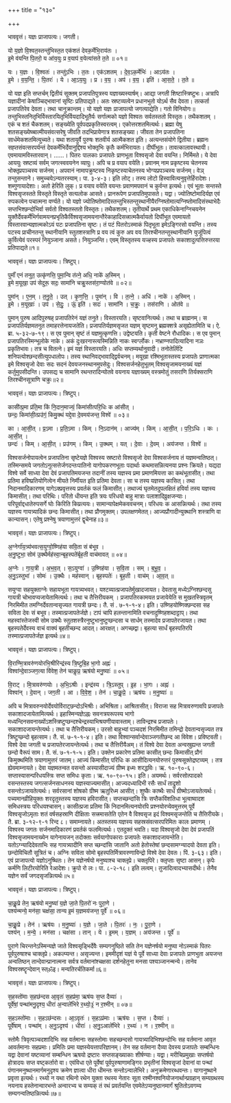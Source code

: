 +++
title = "१३०"

+++


भाववृत्तं। यज्ञः प्राजापत्यः। जगती।

यो य॒ज्ञो वि॒श्वत॒स्तन्तु॑भिस्त॒त एक॑शतं देवक॒र्मेभि॒राय॑तः ।  
इ॒मे व॑यन्ति पि॒तरो॒ य आ॑य॒युः प्र व॒याप॑ व॒येत्या॑सते त॒ते ॥ ०१॥

यः । य॒ज्ञः । वि॒श्वतः॑ । तन्तु॑ऽभिः । त॒तः । एक॑ऽशतम् । दे॒व॒ऽक॒र्मेभिः॑ । आऽय॑तः ।  
इ॒मे । व॒य॒न्ति॒ । पि॒तरः॑ । ये । आ॒ऽय॒युः । प्र । व॒य॒ । अप॑ । व॒य॒ । इति॑ । आ॒स॒ते॒ । त॒ते ॥

यो यज्ञ इति सप्तर्चम् द्वितीयं सूक्तम् प्रजापतिपुत्रस्य यज्ञाख्यस्यार्षम्। आद्या जगती शिष्टास्त्रिष्टुभः। अत्रापि यज्ञादीनां केषाञ्चिद्भावानां सृष्टिः प्रतिपाद्यते। अतः स्रष्टव्यत्वेन प्रधानभुतो योऽर्थ सैव देवता। तत्कर्ता प्रजापतिरेव देवता। तथा चानुक्रान्तम्। यो यज्ञो यज्ञः प्राजापत्यो जगत्याद्येति। गतो विनियोगः॥तन्तुभिस्तनितृभिर्विस्तारयितृभिर्वियदादिभूतैर्यः सर्गात्मको यज्ञो विश्वतः सर्वतस्ततो विस्तृतः। तथैकशतम् । एकं च शतं चैकशतम्। सङ्ख्येति पूर्वपदप्रकृतिस्वरत्वम्। एकोत्तरशतमित्यर्थः। ब्रह्मा येषु शतसङ्ख्येष्व्बात्मीयसंवत्सरेषु जीवति तदभिप्रायेणात्र शतसङ्ख्या। जीवता तेन प्रजापतिना सार्धमेकशतमित्युच्यते। यथा शतायुर्वै पुरुषः शतवीर्य आत्मैकशत इति। अत्यन्तसंयोगे द्वितीया। ब्रह्मनः सह्तसंवत्सरपर्यन्तं देवकर्मेभिर्देवानुद्दिश्य भोक्तृभिः कृतैः कर्मभिरायतः। दीर्घीभूतः। तावत्कालावस्थायी। एवमायामविस्तारवान्। ......। पितरः पालकाः प्रजापतेः प्राणभूता विश्वसृजो देवा वयन्ति। निर्मिमते। ये देवा आययुः स्रष्टव्यं सर्वम् जगत्स्ववयनेन व्यापुः। अपि च प्र वयाप वयेति। प्रवानम् नाम प्रकृष्टस्य चेतनस्य भोक्तृप्रपञ्चस्य सर्जनम्। अपवानं नामापक्रुष्टस्य निकृष्टस्याचेतनस्य भोग्यप्रपञ्चस्य सर्जनम्। वेञ् तन्तुसन्ताने। समुच्चयेऽन्यतरस्याम्। पा. ३-४-३। इति लोट्। तस्य लोटो हिस्वावित्यनुवृत्तेर्हिरादेशः। शब्गुणायादेशाः। अतो हेरिति लुक्। प्र वयाप वयेति वयन्तः प्रवाणमपवानं च कुर्वन्त इत्यर्थः। एवं भूताः सन्तस्ते विश्वसृजस्तते विस्तृते विस्तृते सत्यलोक आसते। प्रानरूपेण प्रजापतिमुपासते। यद्वा। ज्योतिष्टोमादिर्यज्ञ एवं रुपकत्वेन पचात्मना वर्ण्यते। यो यज्ञो ज्योतिष्तोमादिस्तन्तुभिस्तन्तुस्थानीयैरग्निष्तोमात्यग्निष्तोमादिसंस्थाभेदैः सप्तभिश्छन्दोभिर्वा सर्वतो विश्वतस्ततो विस्तृतः। तथैकशतम्। तृतीयार्थे प्रथम एकाधिकेनाग्निचयनेन युक्तैर्देवकर्मेभिर्गवामयनप्रभृतिकैर्विश्वसृजामयनान्तैरेकाहादिसत्त्रात्मकैर्वायतो दिर्घीभूत एवमायतो विस्तारवान्यज्ञात्मकोऽयं पटः प्रजापतिना सृष्टः। तं पटं पितरोऽस्माकं पितृभूता इमेऽङ्गिरसो वयन्ति। तस्य पटस्य प्राचीनतन्तु स्थानीयानि स्तुतशस्त्राणि प्र वय त्वं कुरु अप वय तिरश्चीनतन्तुस्थानीयानि युजूंपित्वं कुर्वित्येवं परस्परं नियुञ्जाना असते। नियुञ्जन्ति। एवम् विस्तृतस्य यज्हस्य प्रजापतेः सकाशादुत्पत्तिरुत्तरया प्रतिपाद्यते॥१॥

भाववृत्तं। यज्ञः प्राजापत्यः। त्रिष्टुप्।

पुमाँ॑ एनं तनुत॒ उत्कृ॑णत्ति॒ पुमा॒न्वि त॑त्ने॒ अधि॒ नाके॑ अ॒स्मिन् ।  
इ॒मे म॒यूखा॒ उप॑ सेदुरू॒ सदः॒ सामा॑नि चक्रु॒स्तस॑रा॒ण्योत॑वे ॥ ०२॥

पुमा॑न् । ए॒न॒म् । त॒नु॒ते॒ । उत् । कृ॒ण॒त्ति॒ । पुमा॑न् । वि । त॒त्ने॒ । अधि॑ । नाके॑ । अ॒स्मिन् ।  
इ॒मे । म॒यूखाः॑ । उप॑ । से॒दुः॒ । ऊं॒ इति॑ । सदः॑ । सामा॑नि । च॒क्रुः॒ । तस॑राणि । ओत॑वे ॥

पुमान् पुरुष आदिपुरुषह् प्रजापतिरेनं यज्ञं तनुते। विस्तारयति। सृष्टवानित्यर्थः। तथा च ब्राह्मनम्। स प्रजापतिर्यज्ञमतनुत तमाहरत्तेनायजतेति। प्रजापतिर्यज्ञमसृजत यज्ञम् सृष्टमनु ब्रह्मक्शत्रे असृह्येतामिति च। ऐ. ब्रा. ५-३२-७-१९। स एव पुमान् सृष्टं तं यज्ञमुत्कृणत्ति। उद्वेष्टयति। कृती वेष्टने रौधादिकः। स एव पुमान् प्रजापतिरस्मिन्भूलोके नाके। अकं दुःखरनास्त्यस्मिन्निति नाकः स्वर्ग्लोकः। नभ्राण्नपादित्यादिना नञः प्रकृतिभावः। तत्र च वितत्ने। इमं यज्ञं विस्तारयति। अधिः सप्तम्यर्थानुवादी। तनोतेर्लिटि शनिपत्योश्छन्दसीत्युपधालोपः। तस्य स्थानिवद्भावाद्द्विर्वचनम्। मयूखा रश्मिभूतास्तस्य प्रजापतेः प्राणात्मका इमे विश्वसृजो देवाः सदः सदनं देवयजनस्थानमुपसेदुः। विश्वसर्जनहेतुभूतम् विश्वसृजामयनाख्यं यज्ञं कर्तुमुपसीदन्ति। उपसद्य च सामानि रथन्तरादिन्योतवे वयनाय यज्ञाख्यम् वस्त्रमोतुं तसराणि तिर्यक्सराणि तिरश्चीनसूत्राणि चक्रुः॥२॥

भाववृत्तं। यज्ञः प्राजापत्यः। त्रिष्टुप्।

कासी॑त्प्र॒मा प्र॑ति॒मा किं नि॒दान॒माज्यं॒ किमा॑सीत्परि॒धिः क आ॑सीत् ।  
छन्दः॒ किमा॑सी॒त्प्रउ॑गं॒ किमु॒क्थं यद्दे॒वा दे॒वमय॑जन्त॒ विश्वे॑ ॥ ०३॥

का । आ॒सी॒त् । प्र॒ऽमा । प्र॒ति॒ऽमा । किम् । नि॒ऽदान॑म् । आज्य॑म् । किम् । आ॒सी॒त् । प॒रि॒ऽधिः । कः । आ॒सी॒त् ।  
छन्दः॑ । किम् । आ॒सी॒त् । प्रउ॑गम् । किम् । उ॒क्थम् । यत् । दे॒वाः । दे॒वम् । अय॑जन्त । विश्वे॑ ॥

विश्वसर्जनोपायत्वेन प्रजापतिना सृष्टेयज्ञे विश्वस्य स्रष्टारो विश्वसृजो देवा विश्वसर्जनाय तं यज्ञमन्वतिष्ठत्। तस्मिन्समये जगतोऽनुत्सत्तेर्जगदन्तःपातिनो यागोपकरणभूताः पदार्थाः कथमासन्नित्यनया प्रश्नः क्रियते। यद्यदा विश्वे सर्वे साध्या देवा देवं प्रजापतिमयजन्त तदानीं तस्य यज्ञस्य प्रमा प्रमाणमियत्ता का कथंभूतासीत्। तथा प्रतिमा हविष्प्रतियोगित्वेन मीयते निर्मीयत इति प्रतिमा देवता। सा च तस्य यज्ञस्य कासित्। तथा निदानमादिकारणम् यागेऽक्प्रवृत्तस्य प्रवर्तकं फलं किमासीत्। तथाज्यं घृतमेतदुपलक्षितं हविर्वा तस्य यज्ञस्य किमासीत्। तथा परिथिः। परितो धीयन्त इति त्रयः परिधयो बाहु मात्राः पलाशादिव्रुक्षजन्याः। परिपूर्वाद्दधातेरुपसर्गे घोः किरिति किप्रत्ययः। सामान्यापेक्षमेकववचनम्। परिधयः क आसन्नित्यर्थः। तथा तस्य यज्ञस्य गायत्र्यादिकं छन्दः किमासीत्। तथा प्रौगमुक्तम्। उपलक्षणमेतत्। आज्यप्रौगादीन्युक्थानि शस्त्राणि वा कान्यासन्। एतेषु प्रश्नेषु त्रयाणामुत्तरं द्वृचेनाह॥३॥

भाववृत्तं। यज्ञः प्राजापत्यः। त्रिष्टुप्।

अ॒ग्नेर्गा॑य॒त्र्य॑भवत्स॒युग्वो॒ष्णिह॑या सवि॒ता सं ब॑भूव ।  
अ॒नु॒ष्टुभा॒ सोम॑ उ॒क्थैर्मह॑स्वा॒न्बृह॒स्पते॑र्बृह॒ती वाच॑मावत् ॥ ०४॥

अ॒ग्नेः । गा॒य॒त्री । अ॒भ॒व॒त् । स॒ऽयुग्वा॑ । उ॒ष्णिह॑या । स॒वि॒ता । सम् । ब॒भू॒व॒ ।  
अ॒नु॒ऽस्तुभा॑ । सोमः॑ । उ॒क्थैः । मह॑स्वान् । बृह॒स्पतेः॑ । बृ॒ह॒ती । वाच॑म् । आ॒व॒त् ॥

सयुग्वा सहयुक्ताग्नेः सहायभूता गायत्र्यभवत्। यश्टव्यात्प्रजापतेर्मुखादजायत। देवतासु मध्येऽग्निश्छन्दसु गायत्री चोभावप्यजायेतामित्यर्थः। तथा च तैत्तिरीयकम् । प्रजापतिरकामयत प्रजायेयेति स मुखतस्त्रिवृतम् निरमिमीत तमग्निर्देवतान्वसृज्यत गायत्री छन्दः। तै. सं . ७-१-१-४। इति। उष्णिहयोष्णिक्छन्दसा सह सविता देवः सं बभूव। तस्मात्प्रजापतेर्जज्ञे। टापं चापि हलन्तानामिति वचनादुष्णिहशब्दाट्टाप्। तथा महस्वांस्तेजस्वी सोम उक्थैः स्तुतशस्त्रैरनुष्टुभानुष्टुप्छन्दसा च सार्धम् तस्मादेव प्रजापतेरजायत। तथा बृहस्पतेर्देवस्य वाचं वाक्यं बृहतीच्छन्द आदत्। आरक्षत्। अगच्छद्वा। बृहत्या सार्धं बृहस्पतिरपि तस्मात्प्रजापतेर्जज्ञ इत्यर्थः॥४॥

भाववृत्तं। यज्ञः प्राजापत्यः। त्रिष्टुप्।

वि॒राण्मि॒त्रावरु॑णयोरभि॒श्रीरिन्द्र॑स्य त्रि॒ष्टुबि॒ह भा॒गो अह्नः॑ ।  
विश्वा॑न्दे॒वाञ्जग॒त्या वि॑वेश॒ तेन॑ चाकॢप्र॒ ऋष॑यो मनु॒ष्याः॑ ॥ ०५॥

वि॒राट् । मि॒त्रावरु॑णयोः । अ॒भि॒ऽश्रीः । इन्द्र॑स्य । त्रि॒ऽस्तुप् । इ॒ह । भा॒गः । अह्नः॑ ।  
विश्वा॑न् । दे॒वान् । जग॒ती । आ । वि॒वे॒श॒ । तेन॑ । चा॒कॢ॒प्रे॒ । ऋष॑यः । म॒नु॒ष्याः॑ ॥

अपि च मित्रावरुनयोर्देवयोर्विराट्छन्दोऽभिश्रीः। अभिश्रिता। आश्रितासीत्। विराजा सह मित्रावरुणावपि प्रजापतेः सकाशादजायेतामित्यर्थः। इहास्मिन्यज्ञेऽह्नः सवनत्रयरूपस्य भागो मध्यन्दिनसवनाख्योंऽशस्त्रिष्टुप्छन्दश्चेन्द्रस्याभिश्रयणीयावास्ताम्। ताविन्द्रश्च प्रजापतेः। सकाशादजायन्तेत्यर्थः। तथा च तैत्तिरीयकम्। उरसो बाहुभ्यां पञ्चदशं निरमिमीत तमिन्द्रो देवतान्वसृज्यत तत्र त्रिष्टुप्छन्दो बृहत्साम। तै. सं. ७-१-१-४। इति। तथा विश्वान्सर्वान्देवाञ्जगतीछन्द आ विवेश। प्रविष्टवती। विश्वे देवा जगती च प्रजापतेरजायन्तेत्यर्थः। तथा च तैत्तिरीयैअम्। तं विश्वे देवा देवता अन्वस्रुह्यन्त जगती छन्दो वैरूपं साम। तै. सं. ७-१-१-५। इति। उक्तेन प्रकारेण प्रतिमा कासीत् छन्दः किमासीत् प्रौगं किमुक्थमिति त्रयाणामुत्तरं जातम्। आज्यं किमासीत् परिधिः क आसीदित्यनयोरुत्तरं पुरुषसूक्तेद्रष्टव्यम् । तत्र ह्येवमाम्नायते। देवा यज्ञमतन्वत वसन्तो अस्यासीदाज्यं ग्रीष्म इध्मः शरद्धविः। ऋ. १०-९०-६। सप्तास्यासन्परिधयस्त्रिः सप्त समिधः कृताः। ऋ. १०-९०-१५। इति। अयमर्थः। सर्वरसोत्पादको वसन्तस्तस्य जगत्सर्जनसाधनस्य यज्ञस्याज्यमासीत्। आज्यदध्यादिभी रसैः सार्धं ताद्रुशो वसन्तोऽजायतेत्यर्थः। सर्वरसानां शोषको ग्रीष्म ऋतुरिध्म आसीत्। शुष्कैः काष्थैः सार्धं ग्रीष्मोऽजायतेत्यर्थः। पच्यमानव्रीहियुक्तः शरदृतुस्तस्य यज्ञस्य हविरासीत्। सप्तच्छन्दांसि त्रिः सप्तैकविंशतिधा भूत्वाष्वादश समिधस्त्रयः परिधयश्चासन्। कासीत्प्रजा प्रतिमा किं निदानमित्यनयोरपि प्रश्नयोरप्येवमुत्तरम् पूर्वे विश्वसृजोऽमृताः शतं वर्षसहस्राणि दीक्षिताः सत्त्रमासतेति एतेन वै विश्वसृज इदं विश्वमसृजन्तेति च तैत्तिरीयके। तै. ब्रा. ३-१२-९-१ रिन्द ८। समाम्नायते। अतस्तस्य यज्ञस्य सहस्रसंवत्सरपरिमितः कालः प्रमाणम् । विश्वस्य जगतः सर्जनमादिकारणं प्रवर्तकं फलमित्यर्थः। एतदुक्तं भवति। यदा विश्वसृजो देवा देवं प्रजापतिं विश्वसृजामयनाख्येन यागेनायजन् तदोक्ताः सर्वयागोपकाराः प्रजापतेः सकाशादजायन्तेति। यतोऽग्न्यादिदेवताभिः सह गायत्र्यादीनि सप्त च्छन्दांसि जातानि अतो हेतोस्तेषां छन्दसामग्न्यादयो देवता इति। छन्दोविचितौ सूत्रितं च। अग्निः सविता सोमो बृहस्पतिर्मित्रावरुणाविन्द्रो विश्वे देवा देवतः। पिं. ३-६३। इति। एवं प्राजापत्यो यज्ञोऽनुष्थितः। तेन यज्ञेनर्षयो मनुष्याश्च चाक्लृप्रे। चक्लृपिरे। क्लृप्ताः सृष्टा आसन्। कृपेः कर्मणि लिटीरयोरिति रेआदेशः। क्रुपो रो लः। पा. ८-२-१८। इति लत्वम्। तुजादित्वादभ्यासदीर्थः। तेनैव यज्ञेन सर्वं जगदसृजन्नित्यर्थः॥५॥

भाववृत्तं। यज्ञः प्राजापत्यः। त्रिष्टुप्।

चा॒कॢ॒प्रे तेन॒ ऋष॑यो मनु॒ष्या॑ य॒ज्ञे जा॒ते पि॒तरो॑ नः पुरा॒णे ।  
पश्य॑न्मन्ये॒ मन॑सा॒ चक्ष॑सा॒ तान्य इ॒मं य॒ज्ञमय॑जन्त॒ पूर्वे॑ ॥ ०६॥

चा॒कॢ॒प्रे । तेन॑ । ऋष॑यः । म॒नु॒ष्याः॑ । य॒ज्ञे । जा॒ते । पि॒तरः॑ । नः॒ । पु॒रा॒णे ।  
पश्य॑न् । म॒न्ये॒ । मन॑सा । चक्ष॑सा । तान् । ये । इ॒मम् । य॒ज्ञम् । अय॑जन्त । पूर्वे॑ ॥

पुराणे चिरन्तनेऽस्मिन्यज्ञे जाते विश्वसृड्भिर्देवैः सम्यगनुष्ठिते सति तेन यज्ञेनर्षयो मनुष्या नोऽस्माकं पितरः पूर्वपुरुषाश्च चाक्लृप्रे। अकल्प्यन्त। असृज्यन्त। इममीदृशं यज्ञं ये पूर्वे साध्या देवाः प्रजापतेः प्राणभुता अयजन्त अन्वतिष्ठन् तान्देवान्प्रानात्मना सर्वत्र वर्तमानांश्चक्षसा दर्शनहेतुना मनसा पश्यञ्जानन्मन्ये। तानेव विश्वस्रष्टॄन्देवान् स्त्ॐइ। मन्यतिरर्चतिकर्मा॥६॥

भाववृत्तं। यज्ञः प्राजापत्यः। त्रिष्टुप्।

स॒हस्तो॑माः स॒हछ॑न्दस आ॒वृतः॑ स॒हप्र॑मा॒ ऋष॑यः स॒प्त दैव्याः॑ ।  
पूर्वे॑षां॒ पन्था॑मनु॒दृश्य॒ धीरा॑ अ॒न्वाले॑भिरे र॒थ्यो॒३॒॑ न र॒श्मीन् ॥ ०७॥

स॒हऽस्तो॑माः । स॒हऽछ॑न्दसः । आ॒ऽवृतः॑ । स॒हऽप्र॑माः । ऋष॑यः । स॒प्त । दैव्याः॑ ।  
पूर्वे॑षाम् । पन्था॑म् । अ॒नु॒ऽदृश्य॑ । धीराः॑ । अ॒नु॒ऽआले॑भिरे । र॒थ्यः॑ । न । र॒श्मीन् ॥

स्तोमैः त्रिवृत्पञ्चदशादिभिः सह वर्तमानाः सहस्तोमाः सहच्छन्दसो गायत्र्यादिभिश्छन्दोभिः सह वर्तमाना आवृत आवर्तमानाः सहप्रमाः। प्रमितिः प्रमा यज्ञस्येयत्तापरिज्ञानम्। तेन सह वर्तमाना दैव्या देवस्य प्रजापतेः सम्बन्धिनः यद्वा देवानां यष्टव्यानां सम्बन्धिन ऋषयो द्रष्टारः सप्तसङ्ख्याकाः शीर्षण्याः। यद्वा। मरीचिप्रमुखाः सप्तर्षयो होत्रादयः सप्त वष्ट्कर्तारो वा। एवंविधा एते पूर्वेषां पूर्वपुरुषाणामङ्गिरः प्रभृतीनां विश्वसृजां देवानां वा पन्थां पंणानमनुष्थानमार्गमनुदृश्य क्रमेण ज्ञात्वा धीरा धीमन्तः सन्तोऽन्वालेभिरे। अनुक्रमेणारब्धवन्तः। यागानुष्थाने प्रवृत्ता इत्यर्थः। रथ्यो न यथा रथिनो रथेन युक्ता रथस्य नेतारः सूता रश्मीनश्वनियोजनार्थान्प्रग्रहान् सम्यग्रथस्य नयनाय हस्तेनान्वारभन्ते अन्वारभ्य च सम्यक् तं रथं प्रवर्तयन्ति एवमेतेऽप्यनुष्ठानमार्गं श्रुतितोऽवगम्य सम्यगन्वतिष्ठन्नित्यर्थः॥७॥